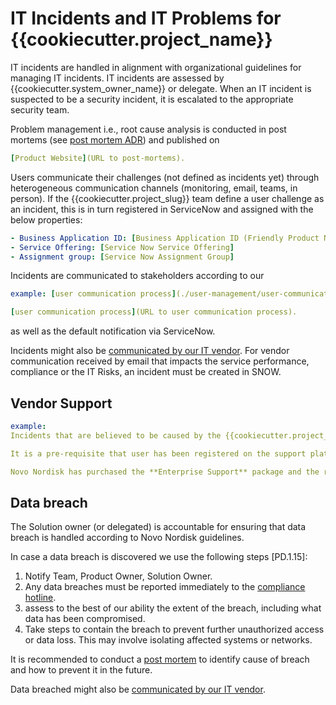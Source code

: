 # IT Incidents and IT Problems for {{cookiecutter.project_name}}

IT incidents are handled in alignment with organizational guidelines for managing IT incidents. IT incidents are assessed by {{cookiecutter.system_owner_name}} or delegate. When an IT incident is suspected to be a security incident, it is escalated to the appropriate security team.

Problem management i.e., root cause analysis is conducted in post mortems (see [post mortem ADR](https://foundation.data.novonordisk.cloud/ADRs/accepted/0012-post-mortems/#status)) and published on

```yaml
[Product Website](URL to post-mortems).
```

Users communicate their challenges (not defined as incidents yet) through heterogeneous communication channels (monitoring, email, teams, in person). If the {{cookiecutter.project_slug}} team define a user challenge as an incident, this is in turn registered in ServiceNow and assigned with the below properties:

```yaml
- Business Application ID: [Business Application ID (Friendly Product Name)]
- Service Offering: [Service Now Service Offering]
- Assignment group: [Service Now Assignment Group]
```

Incidents are communicated to stakeholders according to our

```yaml
example: [user communication process](./user-management/user-communication.md)

[user communication process](URL to user communication process).

```

as well as the default notification via ServiceNow.

Incidents might also be [communicated by our IT vendor](./vendor-management.md). For vendor communication received by email that impacts the service performance, compliance or the IT Risks, an incident must be created in SNOW.

## Vendor Support

```yaml
example:
Incidents that are believed to be caused by the {{cookiecutter.project_name}} SaaS platform should be raised as tickets on the [{{cookiecutter.project_name}} Support site](https://support.{{cookiecutter.project_slug}}.com/support/s/login/).

It is a pre-requisite that user has been registered on the support platform which is done by writing to our {{cookiecutter.project_name}} account manager.

Novo Nordisk has purchased the **Enterprise Support** package and the response times and support level is defined in [{{cookiecutter.project_name}} Support Policy](https://www.{{cookiecutter.project_slug}}.com/wp-content/uploads/2022/07/{{cookiecutter.project_name}}-Support-Policy-SLA-March-2022.pdf).
```

## Data breach

The Solution owner (or delegated) is accountable for ensuring that data breach is handled according to Novo Nordisk guidelines.

In case a data breach is discovered we use the following steps [PD.1.15]:

1.  Notify Team, Product Owner, Solution Owner.
2.  Any data breaches must be reported immediately to the [compliance hotline](https://novonordisk.sharepoint.com/sites/BusinessAssuranceV0012/SitePages/Data-Breach-Response-.aspx).
3.  assess to the best of our ability the extent of the breach, including what data has been compromised.
4.  Take steps to contain the breach to prevent further unauthorized access or data loss. This may involve isolating affected systems or networks.

It is recommended to conduct a [post mortem](../post-mortem/post-mortems/post-mortem-template.md) to identify cause of breach and how to prevent it in the future.

Data breached might also be [communicated by our IT vendor](./vendor-management.md).
